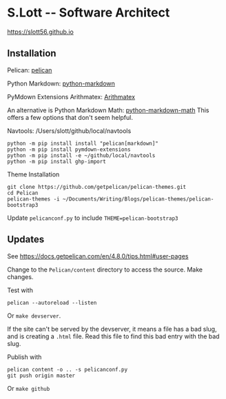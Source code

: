 # S.Lott -- Software Architect

https://slott56.github.io

## Installation

Pelican: [pelican](https://github.com/getpelican/pelican)

Python Markdown: [python-markdown](https://python-markdown.github.io/reference/#extensions)

PyMdown Extensions Arithmatex: [Arithmatex](https://facelessuser.github.io/pymdown-extensions/extensions/arithmatex/)

An alternative is  Python Markdown Math: [python-markdown-math](https://github.com/mitya57/python-markdown-math)
This offers a few options that don't seem helpful.

Navtools: /Users/slott/github/local/navtools

```commandline
python -m pip install install "pelican[markdown]"
python -m pip install pymdown-extensions
python -m pip install -e ~/github/local/navtools
python -m pip install ghp-import
```

Theme Installation

```commandline
git clone https://github.com/getpelican/pelican-themes.git
cd Pelican
pelican-themes -i ~/Documents/Writing/Blogs/pelican-themes/pelican-bootstrap3
```

Update `pelicanconf.py` to include `THEME=pelican-bootstrap3`


## Updates

See https://docs.getpelican.com/en/4.8.0/tips.html#user-pages

Change to the `Pelican/content` directory to access the source. Make changes.

Test with

```commandline
pelican --autoreload --listen
```

Or `make devserver`.

If the site can't be served by the devserver, it means a file has a bad slug, and is 
creating a ``.html`` file. Read this file to find this bad entry with the bad slug.

Publish with

```commandline
pelican content -o .. -s pelicanconf.py
git push origin master
```

Or `make github`
